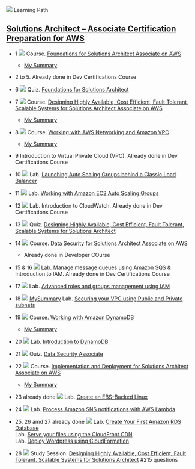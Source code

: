 ![](../resources/icons/learning-paths.ico) 
Learning Path

## [Solutions Architect – Associate Certification Preparation for AWS](https://cloudacademy.com/learning-paths/solutions-architect-associate-certification-preparation-for-aws-14/)

* 1
![](../resources/icons/courses.ico)
Course. [Foundations for Solutions Architect Associate on AWS](https://cloudacademy.com/amazon-web-services/foundations-for-solutions-architect-associate-on-aws-course/)
  - [My Summary](01-foundations-for-solutions-architect-associate-on-aws.md)

* 2 to 5. Already done in Dev Certifications Course

* 6
![](../resources/icons/quizzes.ico)
Quiz. [Foundations for Solutions Architect](https://cloudacademy.com/quiz/study/503504/results/)

* 7
![](../resources/icons/courses.ico)
Course. [Designing Highly Available, Cost Efficient, Fault Tolerant, Scalable Systems for Solutions Architect Associate on AWS](https://cloudacademy.com/amazon-web-services/designing-highly-available-cost-efficient-fault-tolerant-scalable-systems-course/)
  - [My Summary](07-designing-highly-available-cost-efficient-fault-tolerant-scalable-systems-for-solutions-srchitect-associate-on-aws.md)

* 8
![](../resources/icons/courses.ico)
Course. [Working with AWS Networking and Amazon VPC](https://cloudacademy.com/amazon-web-services/amazon-vpc-networking-course/)
  - [My Summary](08-working-with-aws-networking-and-amazon-vpc.md)
  
* 9 Introduction to Virtual Private Cloud (VPC). Already done in Dev Certifications Course

* 10
![](..resources/icons/labs.ico)
Lab. [Launching Auto Scaling Groups behind a Classic Load Balancer](https://cloudacademy.com/amazon-web-services/labs/launching-auto-scaling-groups-behind-classic-load-balancer-56/)

* 11
![](..resources/icons/labs.ico)
Lab. [Working with Amazon EC2 Auto Scaling Groups](https://cloudacademy.com/amazon-web-services/labs/working-amazon-ec2-auto-scaling-groups-5/)

* 12
![](..resources/icons/labs.ico)
Lab. Introduction to CloudWatch. Already done in Dev Certifications Course

* 13
![](../resources/icons/quizzes.ico)
Quiz. [Designing Highly Available, Cost Efficient, Fault Tolerant, Scalable Systems for Solutions Architect](https://cloudacademy.com/quiz/study/503503/)

* 14
![](../resources/icons/courses.ico)
Course. [Data Security for Solutions Architect Associate on AWS](https://cloudacademy.com/amazon-web-services/data-security-for-solutions-architect-associate-aws-course/)
  - Already done in Developer COurse

* 15 & 16
![](..resources/icons/labs.ico)
Lab. Manage message queues using Amazon SQS & Introduction to IAM. Already done in Dev Certifications Course

* 17
![](..resources/icons/labs.ico)
Lab. [Advanced roles and groups management using IAM](https://cloudacademy.com/amazon-web-services/labs/advanced-roles-and-groups-management-using-iam-29/)

* 18
![](..resources/icons/labs.ico) [MySummary](18-securing-your-vpc-using-public-and-private-subnets)
Lab. [Securing your VPC using Public and Private subnets](https://cloudacademy.com/amazon-web-services/labs/securing-your-vpc-using-public-and-private-subnets-with-network-acl-27/)  

* 19
![](../resources/icons/courses.ico)
Course. [Working with Amazon DynamoDB](https://cloudacademy.com/amazon-web-services/working-with-amazon-dynamodb-course/)
  - [My Summary]()

* 20
![](..resources/icons/labs.ico)
Lab. [Introduction to DynamoDB]()  

* 21
![](../resources/icons/quizzes.ico)
Quiz. [Data Security Associate](https://cloudacademy.com/quiz/study/507799/results/)

* 22
![](../resources/icons/courses.ico)
Course. [Implementation and Deployment for Solutions Architect Associate on AWS](https://cloudacademy.com/amazon-web-services/implementation-and-deployment-for-solutions-architect-associate-on-aws-course/)
  - [My Summary](22-implementation-and-deployment.md)

* 23 already done
![](..resources/icons/labs.ico)
Lab. [Create an EBS-Backed Linux]()  
  
* 24
![](..resources/icons/labs.ico)
Lab. [Process Amazon SNS notifications with AWS Lambda](https://cloudacademy.com/amazon-web-services/labs/aws-lambda-sns-notifications-57/)  
  
* 25, 26 amd 27  already done
![](..resources/icons/labs.ico)
Lab. [Create Your First Amazon RDS Database](https://cloudacademy.com/amazon-web-services/labs/create-your-first-amazon-rds-database-3/)  
Lab. [Serve your files using the CloudFront CDN](https://cloudacademy.com/amazon-web-services/labs/serve-your-files-using-cloudfront-cdn-15/)  
Lab. [Deploy Wordpress using CloudFormation](https://cloudacademy.com/amazon-web-services/labs/deploy-wordpress-cloudformation-17/)  
  
* 28
![](../resources/icons/quizzes.ico)
Study Session. [Designing Highly Available, Cost Efficient, Fault Tolerant, Scalable Systems for Solutions Architect](https://cloudacademy.com/quiz/study/503503/)
#215 questions


  
  
  
  
  
  
  
  
  